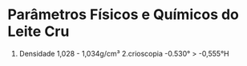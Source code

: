 # Parâmetros Físicos e Químicos do Leite Cru
1. Densidade 1,028 - 1,034g/cm³
2.crioscopia -0.530° > -0,555°H
